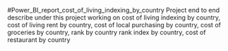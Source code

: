 #Power_BI_report_cost_of_living_indexing_by_country
Project end to end describe
under this project working on cost of living indexing by country, cost of living rent by country, cost of local purchasing by country, cost of groceries by country, rank by country rank index by country, cost of restaurant by country
